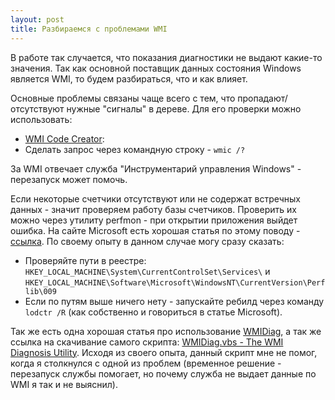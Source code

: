 ```yaml
---
layout: post
title: Разбираемся с проблемами WMI
---
```


В работе так случается, что показания диагностики не выдают какие-то значения. Так как основной поставщик данных состояния Windows является WMI, то будем разбираться, что и как влияет.

Основные проблемы связаны чаще всего с тем, что пропадают/отсутствуют нужные "сигналы" в дереве.
Для его проверки можно использовать:

* [WMI Code Creator](https://www.microsoft.com/en-us/download/details.aspx?id=8572):
* Сделать запрос через командную строку - `wmic /?`

За WMI отвечает служба "Инструментарий управления Windows" - перезапуск может помочь.

Если некоторые счетчики отсутствуют или не содержат встречных данных - значит проверяем работу базы счетчиков. Проверить их можно через утилиту perfmon - при открытии приложения выйдет ошибка. На сайте Microsoft есть хорошая статья по этому поводу - [ссылка](https://docs.microsoft.com/ru-ru/troubleshoot/windows-server/performance/manually-rebuild-performance-counters). По своему опыту в данном случае могу сразу сказать:

* Проверяйте пути в реестре: `HKEY_LOCAL_MACHINE\System\CurrentControlSet\Services\` и `HKEY_LOCAL_MACHINE\Software\Microsoft\WindowsNT\CurrentVersion\Perflib\009`
* Если по путям выше ничего нету - запускайте ребилд через команду `lodctr /R` (как собственно и говориться в статье Microsoft).

Так же есть одна хорошая статья про использование [WMIDiag](https://winitpro.ru/index.php/2014/08/12/ustranenie-nepoladok-v-wmi/), а так же ссылка на скачивание самого скрипта: [WMIDiag.vbs - The WMI Diagnosis Utility](https://gist.github.com/eladkarako/866e6d044d3b88c200561384bce44c52). Исходя из своего опыта, данный скрипт мне не помог, когда я столкнулся с одной из проблем (временное решение - перезапуск службы помогает, но почему служба не выдает данные по WMI я так и не выяснил).